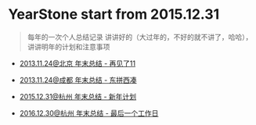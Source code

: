 # YearStone start from 2015.12.31

> 每年的一次个人总结记录
讲讲好的（大过年的，不好的就不讲了，哈哈），讲讲明年的计划和注意事项

* [2013.11.24@北京 年末总结 - 再见了11](https://github.com/yipengmu/YearStone/blob/master/2013%E5%B9%B4%E6%80%BB%E7%BB%93.%202013.11.24.md)


* [2013.11.24@成都 年末总结 - 东拼西凑](https://github.com/yipengmu/YearStone/blob/master/2014%E5%B9%B4%E6%80%BB%E7%BB%932014.12.31.md)

* [2015.12.31@杭州 年末总结 - 新年计划](https://github.com/yipengmu/YearStone/blob/master/2015%E5%B9%B4%E6%80%BB%E7%BB%93.2015.12.31.md)

* [2016.12.30@杭州 年末总结 - 最后一个工作日](https://github.com/yipengmu/YearStone/blob/master/2016%E5%B9%B4%E6%80%BB%E7%BB%93.2016.12.30.md)
